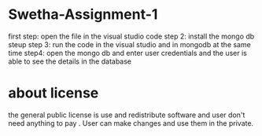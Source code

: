 # Swetha-Assignment-1
first step:
open the file in the visual studio code 
step 2:
install the mongo db steup
step 3:
run the code in the visual studio and in mongodb at the same time
step4:
open the mongo db and enter user credentials and the user  is able to see the details in the database 


# about license 
the general public license is use and redistribute software and user don't need anything to pay . User can make changes and use them in the private.




